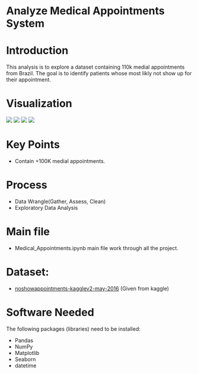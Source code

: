 # Analyze Medical Appointments System

# Introduction
This analysis is to explore a dataset containing 110k medial appointments from Brazil. The goal is to identify patients whose most likly not show up for their appointment.

# Visualization
![](https://i.imgur.com/1W3Zmfc.png)
![](https://i.imgur.com/fmrnxfU.png)
![](https://i.imgur.com/NxByovE.png)
![](https://i.imgur.com/VbUd5uj.png)

# Key Points
- Contain +100K medial appointments.

# Process
- Data Wrangle(Gather, Assess, Clean)
- Exploratory Data Analysis

# Main file
- Medical_Appointments.ipynb main file work through  all the project.

# Dataset: 
- [noshowappointments-kagglev2-may-2016](https://www.kaggle.com/joniarroba/noshowappointments) (Given from kaggle)

# Software Needed
The following packages (libraries) need to be installed:
- Pandas
- NumPy
- Matplotlib
- Seaborn 
- datetime
